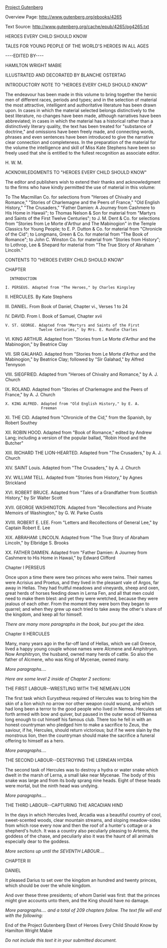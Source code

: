 [Project Gutenberg](http://www.gutenberg.org/)

Overview Page: <http://www.gutenberg.org/ebooks/4265> 

Text Source: <http://www.gutenberg.org/cache/epub/4265/pg4265.txt>

<!-- ##############################################
First line:
Project Gutenberg's Heroes Every Child Should Know, by Hamilton Wright Mabie

Copyright laws are changing all over the world. Be sure to check the
copyright laws for your country before distributing this or any other
Project Gutenberg file.

LOTS of TEXT HERE..... Delete all of this from the First Line until the
Title

*END THE SMALL PRINT! FOR PUBLIC DOMAIN ETEXTS*Ver.10/04/01*END*

This etext was produced by Charles Franks
and the Online Distributed Proofreading Team

 ################################################# -->


HEROES EVERY CHILD SHOULD KNOW

TALES FOR YOUNG PEOPLE OF THE WORLD'S HEROES IN ALL AGES

----EDITED BY----

HAMILTON WRIGHT MABIE

ILLUSTRATED AND DECORATED BY BLANCHE OSTERTAG


INTRODUCTORY NOTE TO "HEROES EVERY CHILD SHOULD KNOW"

The endeavour has been made in this volume to bring together the
heroic men of different races, periods and types; and in the
selection of material the most attractive, intelligent and
authoritative literature has been drawn upon. In cases in which the
material selected belongs distinctively to the best literature, no
changes have been made, although narratives have been abbreviated;
in cases in which the material has a historical rather than a
distinctively literary quality, the text has been treated for
"substance of doctrine," and omissions have been freely made, and
connecting words, phrases and even sentences have been introduced to
give the narrative clear connection and completeness. In the
preparation of the material for the volume the intelligence and
skill of Miss Kate Stephens have been so freely used that she is
entitled to the fullest recognition as associate editor.

H. W. M.

ACKNOWLEDGMENTS TO "HEROES EVERY CHILD SHOULD KNOW"

The editor and publishers wish to extend their thanks and
acknowledgment to the firms who have kindly permitted the use of
material in this volume:

To The Macmillan Co. for selections from "Heroes of Chivalry and
Romance," "Stories of Charlemagne and the Peers of France," "Old
English History," "The Crusaders," "Father Damien: A Journey from
Cashmere to His Home in Hawaii"; to Thomas Nelson & Son for material
from "Martyrs and Saints of the First Twelve Centuries"; to J. M.
Dent & Co. for selections from "Stories from Le Morte d'Arthur and
The Mabinogion" in the Temple Classics for Young People; to E. P.
Dutton & Co. for material from "Chronicle of the Cid"; to Longmans,
Green & Co. for material from "The Book of Romance"; to John C.
Winston Co. for material from "Stories from History"; to Lothrop,
Lee & Shepard for material from "The True Story of Abraham Lincoln."

CONTENTS TO "HEROES EVERY CHILD SHOULD KNOW"


CHAPTER

      INTRODUCTION

    I. PERSEUS. Adapted from "The Heroes," by Charles Kingsley

   II. HERCULES. By Kate Stephens

  III. DANIEL. From Book of Daniel, Chapter vi., Verses 1 to 24

   IV. DAVID. From I. Book of Samuel, Chapter xvii

    V. ST. GEORGE. Adapted from "Martyrs and Saints of the First
                   Twelve Centuries," by Mrs. E. Rundle Charles

   VI. KING ARTHUR. Adapted from "Stories from Le Morte d'Arthur and
                    the Mabinogion," by Beatrice Clay

  VII. SIR GALAHAD. Adapted from "Stories from Le Morte d'Arthur and
                    the Mabinogion," by Beatrice Clay; followed by
                    "Sir Galahad," by Alfred Tennyson

 VIII. SIEGFRIED. Adapted from "Heroes of Chivalry and Romance," by
                  A. J. Church

   IX. ROLAND. Adapted from "Stories of Charlemagne and the Peers of
               France," by A. J. Church

    X. KING ALFRED. Adapted from "Old English History," by E. A.
                    Freeman

   XI. THE CID. Adapted from "Chronicle of the Cid," from the Spanish,
                by Robert Southey

  XII. ROBIN HOOD. Adapted from "Book of Romance," edited by Andrew
                   Lang; including a version of the popular ballad,
                   "Robin Hood and the Butcher"

 XIII. RICHARD THE LION-HEARTED. Adapted from "The Crusaders," by A.
                                 J. Church

  XIV. SAINT Louis. Adapted from "The Crusaders," by A. J. Church

   XV. WILLIAM TELL. Adapted from "Stories from History," by Agnes
                     Strickland

  XVI. ROBERT BRUCE. Adapted from "Tales of a Grandfather from
                     Scottish History," by Sir Walter Scott

 XVII. GEORGE WASHINGTON. Adapted from "Recollections and Private
                          Memoirs of Washington," by G. W. Parke Custis

XVIII. ROBERT E. LEE. From "Letters and Recollections of General
                      Lee," by Captain Robert E. Lee

  XIX. ABRAHAM: LINCOLN. Adapted from "The True Story of Abraham
                         Lincoln," by Elbridge S. Brooks

   XX. FATHER DAMIEN. Adapted from "Father Damien: A Journey from
                      Cashmere to His Home in Hawaii," by Edward
                      Clifford

Chapter I PERSEUS

Once upon a time there were two princes who were twins. Their names
were Acrisius and Proetus, and they lived in the pleasant vale of
Argos, far away in Hellas. They had fruitful meadows and vineyards,
sheep and oxen, great herds of horses feeding down in Lerna Fen, and
all that men could need to make them blest: and yet they were
wretched, because they were jealous of each other. From the moment
they were born they began to quarrel; and when they grew up each
tried to take away the other's share of the kingdom, and keep all
for himself.

_There are many more paragraphs in the book, but you get the idea._


Chapter II HERCULES


Many, many years ago in the far-off land of Hellas, which we call
Greece, lived a happy young couple whose names were Alcmene and
Amphitryon. Now Amphitryon, the husband, owned many herds of cattle.
So also the father of Alcmene, who was King of Mycenae, owned many.

_More paragraphs...._

_Here are some level 2 inside of Chapter 2 sections:_

THE FIRST LABOUR--WRESTLING WITH THE NEMEAN LION

The first task which Eurystheus required of Hercules was to bring
him the skin of a lion which no arrow nor other weapon could wound,
and which had long been a terror to the good people who lived in
Nemea. Hercules set forth armed with bow and quiver, but paused in
the outer wood of Nemea long enough to cut himself his famous club.
There too he fell in with an honest countryman who pledged him to
make a sacrifice to Zeus, the saviour, if he, Hercules, should
return victorious; but if he were slain by the monstrous lion, then
the countryman should make the sacrifice a funeral offering to
himself as a hero.

_More paragraphs...._


THE SECOND LABOUR--DESTROYING THE LERNEAN HYDRA

The second task of Hercules was to destroy a hydra or water snake
which dwelt in the marsh of Lerna, a small lake near Mycenae. The
body of this snake was large and from its body sprang nine heads.
Eight of these heads were mortal, but the ninth head was undying.

_More paragraphs...._


THE THIRD LABOUR--CAPTURING THE ARCADIAN HIND

In the days in which Hercules lived, Arcadia was a beautiful country
of cool, sweet-scented woods, clear mountain streams, and sloping
meadow-sides from which rose every now and then the roof of a
hunter's cottage or a shepherd's hutch. It was a country also
peculiarly pleasing to Artemis, the goddess of the chase, and
peculiarly also it was the haunt of all animals especially dear to
the goddess.

_More sections up until the SEVENTH LABOUR...._


CHAPTER III

DANIEL


It pleased Darius to set over the kingdom an hundred and twenty
princes, which should be over the whole kingdom.

And over these three presidents; of whom Daniel was first: that the
princes might give accounts unto them, and the King should have no
damage.

_More paragraphs.... and a total of 209 chapters follow. The text file will end with the following:_

End of the Project Gutenberg Etext of Heroes Every Child Should Know
by Hamilton Wright Mabie

_Do not include this text it in your submitted document._

